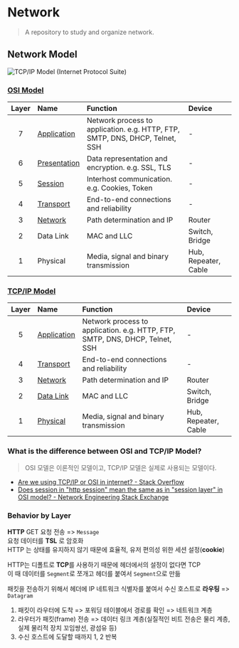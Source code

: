# Network

> A repository to study and organize network.

## Network Model

![TCP/IP Model (Internet Protocol Suite)](https://www.youtube.com/watch?v=HFRU01uS9nA&t=2s)

### [OSI Model](https://en.wikipedia.org/wiki/OSI_model)

| Layer | Name                                    | Function                                                                     | Device               |
| :---: | :-------------------------------------- | :--------------------------------------------------------------------------- | :------------------- |
|   7   | [Application](/7_Application/README.md) | Network process to application. e.g. HTTP, FTP, SMTP, DNS, DHCP, Telnet, SSH | -                    |
|   6   | [Presentation]()                        | Data representation and encryption. e.g. SSL, TLS                            | -                    |
|   5   | [Session]()                             | Interhost communication. e.g. Cookies, Token                                 | -                    |
|   4   | [Transport](/4_Transport/README.md)     | End-to-end connections and reliability                                       | -                    |
|   3   | [Network]()                             | Path determination and IP                                                    | Router               |
|   2   | Data Link                               | MAC and LLC                                                                  | Switch, Bridge       |
|   1   | Physical                                | Media, signal and binary transmission                                        | Hub, Repeater, Cable |

### [TCP/IP Model](https://en.wikipedia.org/wiki/Internet_protocol_suite)

| Layer | Name                                    | Function                                                                     | Device               |
| :---: | :-------------------------------------- | :--------------------------------------------------------------------------- | :------------------- |
|   5   | [Application](/7_Application/README.md) | Network process to application. e.g. HTTP, FTP, SMTP, DNS, DHCP, Telnet, SSH | -                    |
|   4   | [Transport](/4_Transport/README.md)     | End-to-end connections and reliability                                       | -                    |
|   3   | [Network](/3_Network/README.md)       | Path determination and IP                                                    | Router               |
|   2   | [Data Link](/2_DataLink/README.md)               | MAC and LLC                                                                  | Switch, Bridge       |
|   1   | [Physical](/1_Physical/README.md)       | Media, signal and binary transmission                                        | Hub, Repeater, Cable |

### What is the difference between OSI and TCP/IP Model?

> OSI 모델은 이론적인 모델이고, TCP/IP 모델은 실제로 사용되는 모델이다.

- [Are we using TCP/IP or OSI in internet? - Stack Overflow](https://stackoverflow.com/questions/9329105/are-we-using-tcp-ip-or-osi-in-internet/28437700#28437700)
- [Does session in "http session" mean the same as in "session layer" in OSI model? - Network Engineering Stack Exchange](https://networkengineering.stackexchange.com/questions/33481/does-session-in-http-session-mean-the-same-as-in-session-layer-in-osi-model)

### Behavior by Layer

**HTTP** GET 요청 전송 => `Message` \
요청 데이터를 **TSL** 로 암호화 \
HTTP 는 상태를 유지하지 않기 때문에 효율적, 유저 편의성 위한 세션 설정(**cookie**)

HTTP는 디폴트로 **TCP**를 사용하기 때문에 헤더에서의 설정이 없다면 TCP \
이 때 데이터를 `Segment`로 쪼개고 헤더를 붙여서 `Segment`으로 만듦

패킷을 전송하기 위해서 헤더에 IP 네트워크 식별자를 붙여서 수신 호스트로 **라우팅** => `Datagram`

1. 패킷이 라우터에 도착 => 포워딩 테이블에서 경로를 확인 => 네트워크 계층
2. 라우터가 패킷(frame) 전송 => 데이터 링크 계층(실질적인 비트 전송은 물리 계층, 실제 물리적 장치 꼬임쌍선, 광섬유 등)
3. 수신 호스트에 도달할 때까지 1, 2 반복
